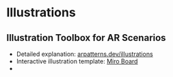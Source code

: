 # Illustrations

## Illustration Toolbox for AR Scenarios

* Detailed explanation: [arpatterns.dev/illustrations](https://www.arpatterns.dev/illustrations)
* Interactive illustration template: [Miro Board](https://miro.com/app/board/uXjVLV7ti88=/?share_link_id=177097345742)
* 
